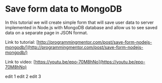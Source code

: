 # Save form data to MongoDB 

In this tutorial we will create simple form that will save user data to server implemented in Node.js with MongoDB database and allow us to see saved data on a separate page in JSON format.

Link to tutorial: [http://programmingmentor.com/post/save-form-nodejs-mongodb/](http://programmingmentor.com/post/save-form-nodejs-mongodb/)

Link to video: [https://youtu.be/epo-70M8hNo](https://youtu.be/epo-70M8hNo)

edit 1
edit 2
edit 3
